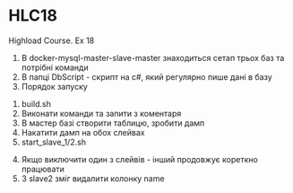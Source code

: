 # HLC18
Highload Course. Ex 18

1)  В docker-mysql-master-slave-master знаходиться сетап трьох баз та потрібні команди
2) В папці DbScript - скрипт на c#, який регулярно пише дані в базу
3) Порядок запуску 
 1. build.sh
 2. Виконати команди та запити з коментаря
 3. В мастер базі створити таблицю, зробити дамп
 4. Накатити дамп на обох слейвах
 5. start_slave_1/2.sh
4) Якщо виключити один з слейвів - інший продовжує кореткно працювати
5) З slave2 зміг видалити колонку name 
